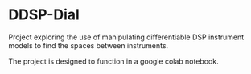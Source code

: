 # DDSP-Dial
Project exploring the use of manipulating differentiable DSP instrument models to find the spaces between instruments.

The project is designed to function in a google colab notebook.
